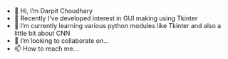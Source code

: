 - 👋 Hi, I’m Darpit Choudhary
- 👀 Recently I've developed interest in GUI making using Tkinter
- 🌱 I’m currently learning various python modules like Tkinter and also a little bit about CNN
- 💞️ I’m looking to collaborate on...
- 📫 How to reach me...

<!---
darpit-choudhary/darpit-choudhary is a ✨ special ✨ repository because its `README.md` (this file) appears on your GitHub profile.
You can click the Preview link to take a look at your changes.
--->
